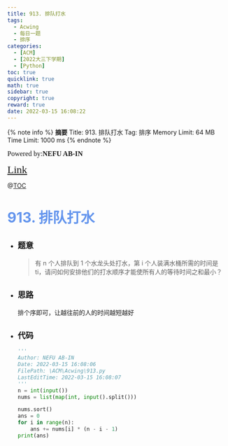 ```yaml
---
title: 913. 排队打水
tags:
  - Acwing
  - 每日一题
  - 排序
categories:
  - [ACM]
  - [2022大三下学期]
  - [Python]
toc: true
quicklink: true
math: true
sidebar: true
copyright: true
reward: true
date: 2022-03-15 16:08:22
---
```



{% note info %}
**摘要**
Title: 913. 排队打水
Tag: 排序
Memory Limit: 64 MB
Time Limit: 1000 ms
{% endnote %}
<!-- more -->

<font size=3 face=楷体>Powered by:**NEFU AB-IN**</font>

<font color=#FFA500 size=5 face=楷体>[Link](https://www.acwing.com/problem/content/description/915/)</font>

@[TOC](文章目录)

# <font color=#6495ED size=6>913. 排队打水</font>

* ## <font size=4 face=粗体>题意</font>

  >有 n 个人排队到 1 个水龙头处打水，第 i 个人装满水桶所需的时间是 ti，请问如何安排他们的打水顺序才能使所有人的等待时间之和最小？

* ## <font size=4 face=粗体>思路</font>

  排个序即可，让越往前的人的时间越短越好

* ## <font size=4 face=粗体>代码</font>

  ```python
  '''
  Author: NEFU AB-IN
  Date: 2022-03-15 16:08:06
  FilePath: \ACM\Acwing\913.py
  LastEditTime: 2022-03-15 16:08:07
  '''
  n = int(input())
  nums = list(map(int, input().split()))

  nums.sort()
  ans = 0
  for i in range(n):
      ans += nums[i] * (n - i - 1)
  print(ans)
  ```